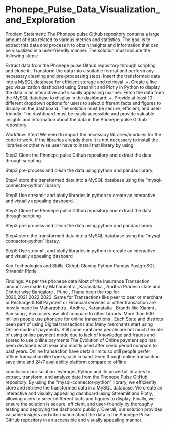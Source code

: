 # Phonepe_Pulse_Data_Visualization_and_Exploration

Problem Statement:
The Phonepe pulse Github repository contains a large amount of data related to various metrics and statistics. The goal is to extract this data and process it to obtain insights and information that can be visualized in a user-friendly manner. The solution must include the following steps:

Extract data from the Phonepe pulse Github repository through scripting and clone it..
Transform the data into a suitable format and perform any necessary cleaning and pre-processing steps.
Insert the transformed data into a MySQL database for efficient storage and retrieval. +. Create a live geo visualization dashboard using Streamlit and Plotly in Python to display the data in an interactive and visually appealing manner.
Fetch the data from the MySQL database to display in the dashboard. +. Provide at least 10 different dropdown options for users to select different facts and figures to display on the dashboard. The solution must be secure, efficient, and user-friendly. The dashboard must be easily accessible and provide valuable insights and information about the data in the Phonepe pulse Github repository.

Workflow:
Step1
We need to import the necessary libraries/modules for the code to work. If the libraries already there it is not necessary to install the libraries or other wise user have to install that library by using.

Step2
Clone the Phonepe pulse Github repository and extract the data through scripting.

Step3
pre-process and clean the data using python and pandas library.

Step4
store the transformed data into a MySQL database using the “mysql-connector-python”libarary.

Step5
Use streamlit and plotly libraries in python to create an interactive and visually appealing dasboard.

Step2
Clone the Phonepe pulse Github repository and extract the data through scripting

Step3
pre-process and clean the data using python and pandas library.

Step4
store the transformed data into a MySQL database using the “mysql-connector-python”libaray.

Step5
Use streamlit and plotly libraries in python to create an interactive and visually appealing dasboard

Key Technologies and Skills:
Github Cloning
Python
Pandas
PostgreSQL
Streamlit
Plotly

Findings:
As per the phonepe data Most of the Insurance Transaction amount are made by Maharashtra , Karanataka , Andhra Pradesh state and District wise Bangalore , Pune , Thane been the top for 2020,2021,2022,2023.
Same for Transactions like peer to peer or merchant or Recharge & Bill Payment or Financial services or other transaction are mostly made by Maharashtra , Andhra , Karanataka .
Brands like Xiaomi , Samsung , Vivo users use alot compare to other brands.
More than 500 million people use phonepe for online transactions .
Each State and districts been part of using Digital transactions and Many merchants start using Online mode of payments.
Still some rural area people are not much flexible of using online payment mode due to lack of knowledge and frauds and scared to use online payments
The Evolution of Online payment app has been devloped each year and mostly used after covid period compare to past years.
Online transaction have certain limits so still people perfer offline transaction like banks,cash in hand.
Even though online transaction save time and 24/7 availability platform compare to offline

conclusion:
our solution leverages Python and its powerful libraries to extract, transform, and analyze data from the Phonepe Pulse GitHub repository.
By using the "mysql-connector-python" library, we efficiently store and retrieve the transformed data in a MySQL database.
We create an interactive and visually appealing dashboard using Streamlit and Plotly, allowing users to select different facts and figures to display.
Finally, we ensure the solution is secure, efficient, and user-friendly by thoroughly testing and deploying the dashboard publicly.
Overall, our solution provides valuable insights and information about the data in the Phonepe Pulse GitHub repository in an accessible and visually appealing manner.








